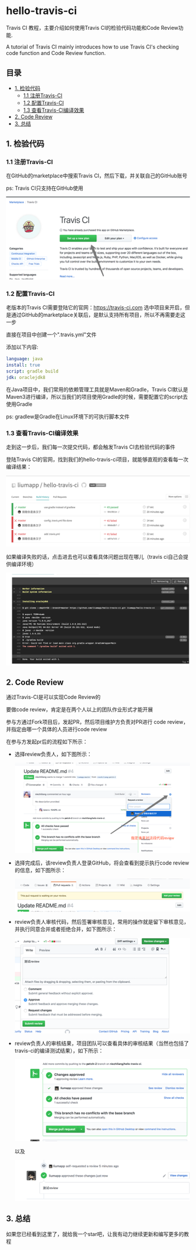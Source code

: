 # hello-travis-ci  

Travis CI 教程，主要介绍如何使用Travis CI的检验代码功能和Code Review功能. 

A tutorial of Travis CI mainly introduces how to use Travis CI's checking code function and Code Review function.

## 目录

* [1. 检验代码](#1-检验代码)
    * [1.1 注册Travis-CI](#11-注册Travis-CI)
    * [1.2 配置Travis-CI](#12-配置Travis-CI)
    * [1.3 查看Travis-CI编译效果](#13-查看Travis-CI编译效果)
* [2. Code Review](#2-Code-Review)
* [3. 总结](#3-总结)        

                                                                                                            
## 1. 检验代码

### 1.1 注册Travis-CI

在GitHub的marketplace中搜索Travis CI，然后下载，并关联自己的GitHub账号

ps: Travis CI只支持在GitHub使用

![register.png](https://github.com/liumapp/hello-travis-ci/blob/master/data/pic/register.png?raw=true)

### 1.2 配置Travis-CI

老版本的Travis CI需要登陆它的官网：https://travis-ci.com 选中项目来开启，但是通过GitHub的marketplace关联后，是默认支持所有项目，所以不再需要走这一步

直接在项目中创建一个".travis.yml"文件

添加以下内容:

````yml
language: java
install: true
script: gradle build
jdk: oraclejdk8
````

在Java项目中，我们常用的依赖管理工具就是Maven和Gradle，Travis CI默认是Maven3进行编译，所以当我们的项目使用Gradle的时候，需要配置它的script去使用Gradle

ps: gradlew是Gradle在Linux环境下的可执行脚本文件

### 1.3 查看Travis-CI编译效果

走到这一步后，我们每一次提交代码，都会触发Travis CI去检验代码的事件

登陆Travis CI的官网，找到我们的hello-travis-ci项目，就能够直观的查看每一次编译结果：

![list.png](https://github.com/liumapp/hello-travis-ci/blob/master/data/pic/list.png?raw=true)

如果编译失败的话，点击进去也可以查看具体问题出现在哪儿（travis ci自己会提供编译环境）

![detail.png](https://github.com/liumapp/hello-travis-ci/blob/master/data/pic/detail.png?raw=true)

## 2. Code Review

通过Travis-CI是可以实现Code Review的

要做code review，肯定是在两个人以上的团队作业形式才能开展

参与方通过Fork项目后，发起PR，然后项目维护方负责对PR进行 code review，并指定由哪一个具体的人员进行code review

在参与方发起pr后的流程如下所示：

* 选择review负责人，如下图所示：

    ![choice_reviewer.png](https://github.com/liumapp/hello-travis-ci/blob/master/data/pic/choice_reviewer.png?raw=true)

* 选择完成后，该review负责人登录GitHub，将会查看到提示执行code review的信息，如下图所示：

    ![add_review.png](https://github.com/liumapp/hello-travis-ci/blob/master/data/pic/add_review.png?raw=true)

* review负责人审核代码，然后签署审核意见，常用的操作就是留下审核意见，并执行同意合并或者拒绝合并，如下图所示：

    ![review_detail.png](https://github.com/liumapp/hello-travis-ci/blob/master/data/pic/review_detail.png?raw=true)

* review负责人的审核结果，项目团队可以查看具体的审核结果（当然也包括了travis-ci的编译测试结果），如下所示：

    ![check_review.png](https://github.com/liumapp/hello-travis-ci/blob/master/data/pic/check_review.png?raw=true)

    以及
    
    ![review_result.png](https://github.com/liumapp/hello-travis-ci/blob/master/data/pic/review_result.png?raw=true)    
    
## 3. 总结

如果您已经看到这里了，就给我一个star吧，让我有动力继续更新和编写更多的教程














 
